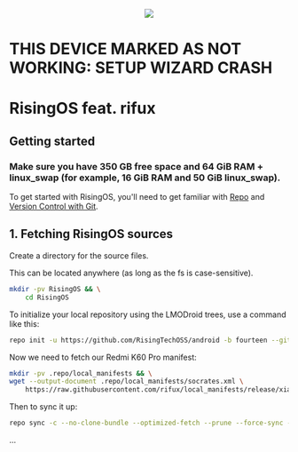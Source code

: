 <p align="center">
<img src="https://github.com/RisingTechOSS/android/blob/fourteen/risingOS_banner.png">
</p>

# THIS DEVICE MARKED AS NOT WORKING: SETUP WIZARD CRASH

RisingOS feat. rifux
===========

Getting started
---------------

### Make sure you have 350 GB free space and 64 GiB RAM + linux_swap (for example, 16 GiB RAM and 50 GiB linux_swap).

To get started with RisingOS, you'll need to get
familiar with [Repo](https://source.android.com/source/using-repo.html) and [Version Control with Git](https://source.android.com/source/version-control.html).

## 1. Fetching RisingOS sources

Create a directory for the source files.

This can be located anywhere (as long as the fs is case-sensitive).

```bash
mkdir -pv RisingOS && \
    cd RisingOS
```

To initialize your local repository using the LMODroid trees, use a command like this:

```bash
repo init -u https://github.com/RisingTechOSS/android -b fourteen --git-lfs
```

Now we need to fetch our Redmi K60 Pro manifest:

```bash
mkdir -pv .repo/local_manifests && \
wget --output-document .repo/local_manifests/socrates.xml \
    https://raw.githubusercontent.com/rifux/local_manifests/release/xiaomi/socrates/rising/socrates.xml
```

Then to sync it up:

```bash
repo sync -c --no-clone-bundle --optimized-fetch --prune --force-sync -j$(nproc --all)
```

...